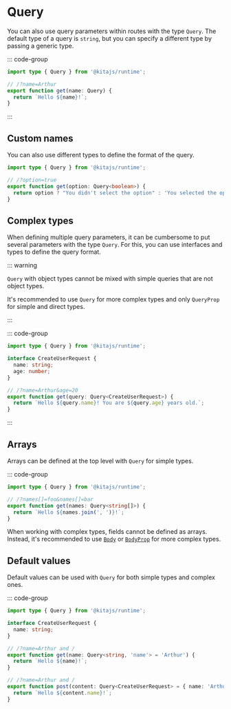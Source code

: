 # Query

You can also use query parameters within routes with the type `Query`. The
default type of a query is `string`, but you can specify a different type by
passing a generic type.

::: code-group

```ts {4} [routes/index.ts]
import type { Query } from '@kitajs/runtime';

// /?name=Arthur
export function get(name: Query) {
  return `Hello ${name}!`;
}
```

:::

## Custom names

You can also use different types to define the format of the query.

```ts {4} [routes/index.ts]
import type { Query } from '@kitajs/runtime';

// /?option=true
export function get(option: Query<boolean>) {
  return option ? "You didn't select the option" : 'You selected the option';
}
```

## Complex types

When defining multiple query parameters, it can be cumbersome to put several
parameters with the type `Query`. For this, you can use interfaces and types to
define the query format.

::: warning

`Query` with object types cannot be mixed with simple queries that are not
object types.

It's recommended to use `Query` for more complex types and only `QueryProp` for
simple and direct types.

:::

::: code-group

```ts {9} [routes/index.ts]
import type { Query } from '@kitajs/runtime';

interface CreateUserRequest {
  name: string;
  age: number;
}

// /?name=Arthur&age=20
export function get(query: Query<CreateUserRequest>) {
  return `Hello ${query.name}! You are ${query.age} years old.`;
}
```

:::

## Arrays

Arrays can be defined at the top level with `Query` for simple types.

::: code-group

```ts {4} [routes/index.ts]
import type { Query } from '@kitajs/runtime';

// /?names[]=foo&names[]=bar
export function get(names: Query<string[]>) {
  return `Hello ${names.join(', ')}!`;
}
```

When working with complex types, fields cannot be defined as arrays. Instead,
it's recommended to use [`Body`](./body.md) or [`BodyProp`](./body.md) for more
complex types.

## Default values

Default values can be used with `Query` for both simple types and complex ones.

::: code-group

```ts {8,13} [routes/index.ts]
import type { Query } from '@kitajs/runtime';

interface CreateUserRequest {
  name: string;
}

// /?name=Arthur and /
export function get(name: Query<string, 'name'> = 'Arthur') {
  return `Hello ${name}!`;
}

// /?name=Arthur and /
export function post(content: Query<CreateUserRequest> = { name: 'Arthur' }) {
  return `Hello ${content.name}!`;
}
```
